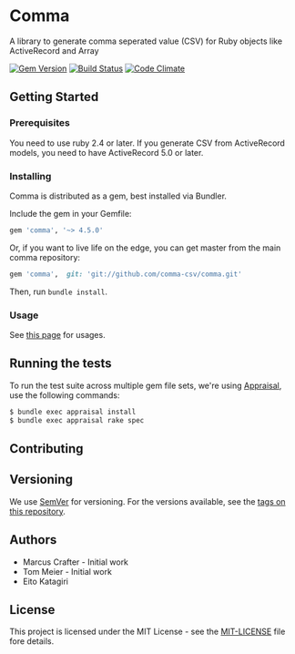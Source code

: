 # Comma

A library to generate comma seperated value (CSV) for Ruby objects like ActiveRecord and Array

[![Gem Version](https://badge.fury.io/rb/comma.svg)](http://badge.fury.io/rb/comma) [![Build Status](https://travis-ci.org/comma-csv/comma.svg?branch=master)](https://travis-ci.org/comma-csv/comma) [![Code Climate](https://codeclimate.com/github/comma-csv/comma.svg)](https://codeclimate.com/github/comma-csv/comma)

## Getting Started

### Prerequisites

You need to use ruby 2.4 or later. If you generate CSV from ActiveRecord models, you need to have ActiveRecord 5.0 or later.

### Installing

Comma is distributed as a gem, best installed via Bundler.

Include the gem in your Gemfile:

```ruby
gem 'comma', '~> 4.5.0'
```

Or, if you want to live life on the edge, you can get master from the main comma repository:

```ruby
gem 'comma',  git: 'git://github.com/comma-csv/comma.git'
```

Then, run `bundle install`.

### Usage

See [this page](https://github.com/comma-csv/comma/wiki) for usages.

## Running the tests

To run the test suite across multiple gem file sets, we're using [Appraisal](https://github.com/thoughtbot/appraisal), use the following commands:

```sh
$ bundle exec appraisal install
$ bundle exec appraisal rake spec

```

## Contributing

## Versioning

We use [SemVer](http://semver.org/) for versioning. For the versions available, see the [tags on this repository](https://github.com/comma-csv/comma/tags).

## Authors

* Marcus Crafter - Initial work
* Tom Meier - Initial work
* Eito Katagiri

## License

This project is licensed under the MIT License - see the [MIT-LICENSE](https://github.com/comma-csv/comma/blob/master/MIT-LICENSE) file fore details.

